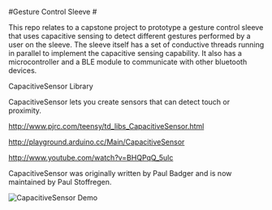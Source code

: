 #Gesture Control Sleeve #

This repo relates to a capstone project to prototype a gesture control sleeve that uses capacitive sensing to detect different gestures performed by a user on the sleeve. The sleeve itself has a set of conductive threads running in parallel to implement the capacitive sensing capability. It also has a microcontroller and a BLE module to communicate with other bluetooth devices.

CapacitiveSensor Library

CapacitiveSensor lets you create sensors that can detect touch or proximity. 

http://www.pjrc.com/teensy/td_libs_CapacitiveSensor.html

http://playground.arduino.cc/Main/CapacitiveSensor

http://www.youtube.com/watch?v=BHQPqQ_5ulc

CapacitiveSensor was originally written by Paul Badger and is now maintained by Paul Stoffregen.

![CapacitiveSensor Demo](http://www.pjrc.com/teensy/td_libs_CapacitiveSensor_1.jpg)
